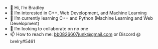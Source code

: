 - 👋 Hi, I’m Bradley
- 👀 I’m interested in C++, Web Development, and Machine Learning
- 🌱 I’m currently learning C++ and Python (Machine Learning and Web Development)
- 💞️ I’m looking to collaborate on no one
- 📫 How to reach me: bb0826607junk@gmail.com or Discord @ brelry#5461

<!---
shut696969/shut696969 is a ✨ special ✨ repository because its `README.md` (this file) appears on your GitHub profile.
You can click the Preview link to take a look at your changes.
--->

